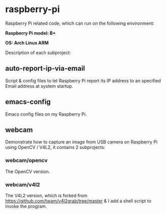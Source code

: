 # raspberry-pi
Raspberry Pi related code, which can run on the following environment:


**Raspberry Pi model: B+**

**OS: Arch Linux ARM**

Description of each subproject:

## auto-report-ip-via-email
Script & config files to let Raspberry Pi report its IP address to an specified Email address at system startup.

## emacs-config
Emacs config files on my Raspberry Pi.

## webcam
Demonstrate how to capture an image from USB camera on Raspberry Pi using OpenCV / V4L2, it contains 2 subprojects:
### webcam/opencv
The OpenCV version.
### webcam/v4l2
The V4L2 version, which is forked from https://github.com/twam/v4l2grab/tree/master & I add a shell script to invoke the program.

